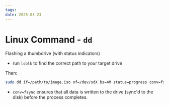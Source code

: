 ```yaml
---
tags: 
date: 2025-03-23
---
```

# Linux Command - `dd`

Flashing a thumbdrive (with status indicators)
- run `lsblk` to find the correct path to your target drive

Then:
```bash
sudo dd if=/path/to/image.iso of=/dev/sdX bs=4M status=progress conv=fsync
```

- `conv=fsync` ensures that all data is written to the drive (sync'd to the disk) before the process completes.